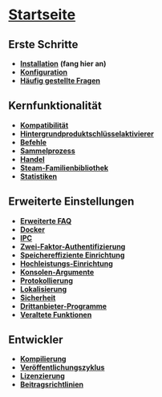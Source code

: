 # **[Startseite](https://github.com/JustArchiNET/ArchiSteamFarm/wiki/Home)**

## Erste Schritte

* **[Installation](https://github.com/JustArchiNET/ArchiSteamFarm/wiki/Setting-up)** **(fang hier an)**
* **[Konfiguration](https://github.com/JustArchiNET/ArchiSteamFarm/wiki/Configuration)**
* **[Häufig gestellte Fragen](https://github.com/JustArchiNET/ArchiSteamFarm/wiki/FAQ)**

## Kernfunktionalität

* **[Kompatibilität](https://github.com/JustArchiNET/ArchiSteamFarm/wiki/Compatibility)**
* **[Hintergrundproduktschlüsselaktivierer](https://github.com/JustArchiNET/ArchiSteamFarm/wiki/Background-games-redeemer)**
* **[Befehle](https://github.com/JustArchiNET/ArchiSteamFarm/wiki/Commands)**
* **[Sammelprozess](https://github.com/JustArchiNET/ArchiSteamFarm/wiki/Performance)**
* **[Handel](https://github.com/JustArchiNET/ArchiSteamFarm/wiki/Trading)**
* **[Steam-Familienbibliothek](https://github.com/JustArchiNET/ArchiSteamFarm/wiki/Steam-Family-Sharing)**
* **[Statistiken](https://github.com/JustArchiNET/ArchiSteamFarm/wiki/Statistics)**

## Erweiterte Einstellungen

* **[Erweiterte FAQ](https://github.com/JustArchiNET/ArchiSteamFarm/wiki/Extended-FAQ)**
* **[Docker](https://github.com/JustArchiNET/ArchiSteamFarm/wiki/Docker)**
* **[IPC](https://github.com/JustArchiNET/ArchiSteamFarm/wiki/IPC)**
* **[Zwei-Faktor-Authentifizierung](https://github.com/JustArchiNET/ArchiSteamFarm/wiki/Two-factor-authentication)**
* **[Speichereffiziente Einrichtung](https://github.com/JustArchiNET/ArchiSteamFarm/wiki/Low-memory-setup)**
* **[Hochleistungs-Einrichtung](https://github.com/JustArchiNET/ArchiSteamFarm/wiki/High-performance-setup)**
* **[Konsolen-Argumente](https://github.com/JustArchiNET/ArchiSteamFarm/wiki/Command-line-arguments)**
* **[Protokollierung](https://github.com/JustArchiNET/ArchiSteamFarm/wiki/Logging)**
* **[Lokalisierung](https://github.com/JustArchiNET/ArchiSteamFarm/wiki/Localization)**
* **[Sicherheit](https://github.com/JustArchiNET/ArchiSteamFarm/wiki/Security)**
* **[Drittanbieter-Programme](https://github.com/JustArchiNET/ArchiSteamFarm/wiki/Third-party-tools)**
* **[Veraltete Funktionen](https://github.com/JustArchiNET/ArchiSteamFarm/wiki/Deprecation)**

## Entwickler

* **[Kompilierung](https://github.com/JustArchiNET/ArchiSteamFarm/wiki/Compilation)**
* **[Veröffentlichungszyklus](https://github.com/JustArchiNET/ArchiSteamFarm/wiki/Release-cycle)**
* **[Li­zen­zie­rung](https://github.com/JustArchiNET/ArchiSteamFarm/wiki/License)**
* **[Beitragsrichtlinien](https://github.com/JustArchiNET/ArchiSteamFarm/blob/master/.github/CONTRIBUTING.md)**